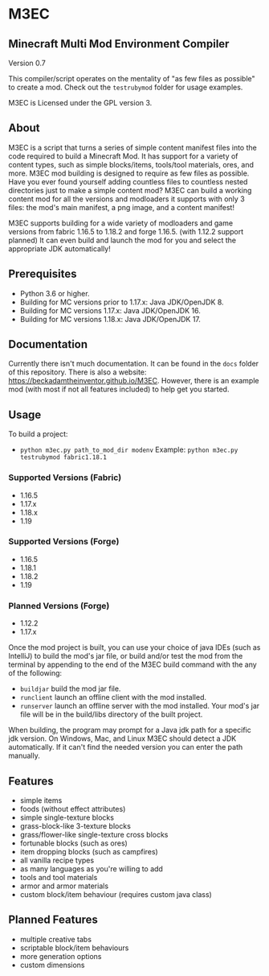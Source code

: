 # M3EC

## Minecraft Multi Mod Environment Compiler
Version 0.7

This compiler/script operates on the mentality of "as few files as possible" to create a mod.
Check out the `testrubymod` folder for usage examples.

M3EC is Licensed under the GPL version 3.


## About
M3EC is a script that turns a series of simple content manifest files into the code required to build a Minecraft Mod. It has support for a variety of content types, such as simple blocks/items, tools/tool materials, ores, and more.
M3EC mod building is designed to require as few files as possible. Have you ever found yourself adding countless files to countless nested directories just to make a simple content mod? M3EC can build a working content mod for all the versions and modloaders it supports with only 3 files: the mod's main manifest, a png image, and a content manifest!

M3EC supports building for a wide variety of modloaders and game versions from fabric 1.16.5 to 1.18.2 and forge 1.16.5. (with 1.12.2 support planned) It can even build and launch the mod for you and select the appropriate JDK automatically!


## Prerequisites
- Python 3.6 or higher.
- Building for MC versions prior to 1.17.x: Java JDK/OpenJDK 8.
- Building for MC versions 1.17.x: Java JDK/OpenJDK 16.
- Building for MC versions 1.18.x: Java JDK/OpenJDK 17.


## Documentation
Currently there isn't much documentation. It can be found in the `docs` folder of this repository.
There is also a website: https://beckadamtheinventor.github.io/M3EC.
However, there is an example mod (with most if not all features included) to help get you started.

## Usage
To build a project:
+ `python m3ec.py path_to_mod_dir modenv`
Example:
`python m3ec.py testrubymod fabric1.18.1`


### Supported Versions (Fabric)
- 1.16.5
- 1.17.x
- 1.18.x
- 1.19

### Supported Versions (Forge)
- 1.16.5
- 1.18.1
- 1.18.2
- 1.19

### Planned Versions (Forge)
- 1.12.2
- 1.17.x

Once the mod project is built, you can use your choice of java IDEs (such as IntelliJ) to build the mod's jar file, or build and/or test the mod from the terminal by appending to the end of the M3EC build command with the any of the following:
- `buildjar` build the mod jar file.
- `runclient` launch an offline client with the mod installed.
- `runserver` launch an offline server with the mod installed.
Your mod's jar file will be in the build/libs directory of the built project.

When building, the program may prompt for a Java jdk path for a specific jdk version.
On Windows, Mac, and Linux M3EC should detect a JDK automatically. If it can't find the needed version you can enter the path manually.



## Features
- simple items
- foods (without effect attributes)
- simple single-texture blocks
- grass-block-like 3-texture blocks
- grass/flower-like single-texture cross blocks
- fortunable blocks (such as ores)
- item dropping blocks (such as campfires)
- all vanilla recipe types
- as many languages as you're willing to add
- tools and tool materials
- armor and armor materials
- custom block/item behaviour (requires custom java class)

## Planned Features
- multiple creative tabs
- scriptable block/item behaviours
- more generation options
- custom dimensions
